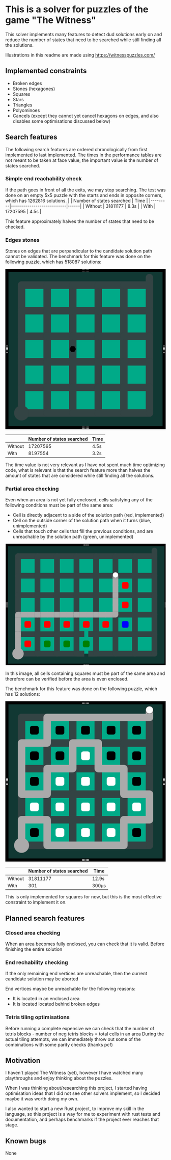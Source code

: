 # This is a solver for puzzles of the game "The Witness"

This solver implements many features to detect dud solutions early on and reduce the number of states that need to be searched while still finding all the solutions.

Illustrations in this readme are made using https://witnesspuzzles.com/

## Implemented constraints
- Broken edges
- Stones (hexagones)
- Squares
- Stars
- Triangles
- Polyominoes
- Cancels (except they cannot yet cancel hexagons on edges, and also disables some optimisations discussed below)

## Search features
The following search features are ordered chronologically from first implemented to last implemented. The times in the performance tables are not meant to be taken at face value, the important value is the number of states searched.
### Simple end reachability check
If the path goes in front of all the exits, we may stop searching. The test was done on an empty 5x5 puzzle with the starts and ends in opposite corners, which has 1262816 solutions.
|         | Number of states searched | Time |
|---------|---------------------------|------|
| Without | 31811177                  | 8.3s |
| With    | 17207595                  | 4.5s |

This feature approximately halves the number of states that need to be checked.

### Edges stones
Stones on edges that are perpandicular to the candidate solution path cannot be validated. The benchmark for this feature was done on the following puzzle, which has 518087 solutions:

![Early stone check benchmark puzzle](images/early_stone_check_bench.png)

|         | Number of states searched | Time |
|---------|---------------------------|------|
| Without | 17207595                  | 4.5s |
| With    |  8197554                  | 3.2s |

The time value is not very relevant as I have not spent much time optimizing code, what is relevant is that the search feature more than halves the amount of states that are considered while still finding all the solutions.

### Partial area checking
Even when an area is not yet fully enclosed, cells satisfying any of the following conditions must be part of the same area:
- Cell is directly adjacent to a side of the solution path (red, implemented)
- Cell on the outside corner of the solution path when it turns (blue, unimplemented)
- Cells that touch other cells that fill the previous conditions, and are unreachable by the solution path (green, unimplemented)

![Example of the conditions](images/early_area_check.png)
 
In this image, all cells containing squares must be part of the same area and therefore can be verified before the area is even enclosed.

The benchmark for this feature was done on the following puzzle, which has 12 solutions:

![Early stone check benchmark puzzle](images/partial_area_check_bench.png)

|         | Number of states searched | Time  |
|---------|---------------------------|-------|
| Without | 31811177                  | 12.9s |
| With    |      301                  | 300µs |

This is only implemented for squares for now, but this is the most effective constraint to implement it on.

## Planned search features

### Closed area checking
When an area becomes fully enclosed, you can check that it is valid. Before finishing the entire solution

### End rechability checking
If the only remaining end vertices are unreachable, then the current candidate solution may be aborted

End vertices maybe be unreachable for the following reasons:
- It is located in an enclosed area
- It is located located behind broken edges

### Tetris tiling optimisations
Before running a complete expensive we can check that the number of tetris blocks - number of neg tetris blocks = total cells in an area
During the actual tiling attempts, we can immediately throw out some of the combinations with some parity checks (thanks pcf)

## Motivation

I haven't played The Witness (yet), however I have watched many playthroughs and enjoy thinking about the puzzles.

When I was thinking about/researching this project, I started having optimisation ideas that I did not see other solvers implement, so I decided maybe it was worth doing my own.

I also wanted to start a new Rust project, to improve my skill in the language, so this project is a way for me to experiment with rust tests and documentation, and perhaps benchmarks if the project ever reaches that stage.

## Known bugs
None
